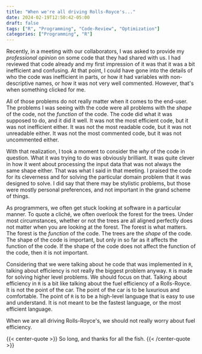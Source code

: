 ```yaml
---
title: "When we're all driving Rolls-Royce's..."
date: 2024-02-19T12:50:42-05:00
draft: false
tags: ["R", "Programming", "Code-Review", "Optimization"]
categories: ["Programming", "R"]
---
```


Recently, in a meeting with our collaborators, I was asked to provide my _professional opinion_ on some code that they had shared with us.
I had reviewed that code already and my first impression of it was that it was a bit inefficient and confusing. At that point, I could have gone into the details of who the code was inefficient in parts, or how it had variables with non-descriptive names, or how it was not very well commented. However, that's when something clicked for me.

All of those problems do not really matter when it comes to the end-user. The problems I was seeing with the code were all problems with the _shape_ of the code, not the _function_ of the code. The code did what it was supposed to do, and it did it well. It was not the most efficient code, but it was not inefficient either. It was not the most readable code, but it was not unreadable either. It was not the most commented code, but it was not uncommented either.

With that realization, I took a moment to consider the _why_ of the code in question. What it was trying to do was obviously brilliant. It was quite clever in how it went about processing the input data that was not always the same shape either. That was what I said in that meeting. I praised the code for its cleverness and for solving the particular domain problem that it was designed to solve. I did say that there may be stylistic problems, but those were mostly personal preferences, and not important in the grand scheme of things.

As programmers, we often get stuck looking at software in a particular manner. To quote a cliché, we often overlook the forest for the trees. Under most circumstances, whether or not the trees are all aligned perfectly does not matter when you are looking at the forest. The forest is what matters. The forest is the _function_ of the code. The trees are the _shape_ of the code. The shape of the code is important, but only in so far as it affects the function of the code. If the shape of the code does not affect the function of the code, then it is not important.

Considering that we were talking about he code that was implemented in `R`, talking about efficiency is not really the biggest problem anyway. `R` is made for solving higher level problems. We should focus on that. Talking about efficiency in `R` is a bit like talking about the fuel efficiency of a Rolls-Royce. It is not the point of the car. The point of the car is to be luxurious and comfortable. The point of `R` is to be a high-level language that is easy to use and understand. It is not meant to be the fastest language, or the most efficient language.

When we are all driving Rolls-Royce's, we should not really worry about fuel efficiency.

{{< center-quote >}}
So long, and thanks for all the fish.
{{< /center-quote >}}
